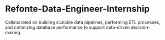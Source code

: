 # Refonte-Data-Engineer-Internship
Collaborated on building scalable data pipelines, performing ETL processes, and optimizing database performance to support data-driven decision-making
